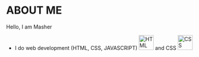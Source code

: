 # ABOUT ME 
Hello,
I am Masher                                           
- I do web development (HTML, CSS, JAVASCRIPT)
<img src="https://upload.wikimedia.org/wikipedia/commons/6/61/HTML5_logo_and_wordmark.svg" alt="HTML Logo" width="40" height="40"> and CSS <img src="https://upload.wikimedia.org/wikipedia/commons/d/d5/CSS3_logo_and_wordmark.svg" alt="CSS Logo" width="40" height="40">


